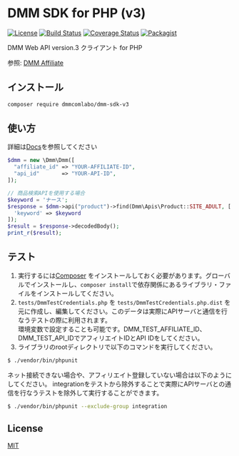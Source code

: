 # DMM SDK for PHP (v3)
[![License](http://img.shields.io/badge/license-mit-blue.svg?style=flat-square)](https://github.com/dmmlabo/dmm-php-sdk/blob/master/LICENSE)
[![Build Status](http://img.shields.io/travis/dmmlabo/dmm-php-sdk.svg?style=flat-square)](https://travis-ci.org/dmmlabo/dmm-php-sdk)
[![Coverage Status](https://img.shields.io/coveralls/dmmlabo/dmm-php-sdk.svg?style=flat-square)](https://coveralls.io/github/dmmlabo/dmm-php-sdk?branch=master)
[![Packagist](https://img.shields.io/packagist/v/dmmlabo/dmm-sdk-v3.svg?style=flat-square)](https://packagist.org/packages/dmmlabo/dmm-sdk-v3)

DMM Web API version.3 クライアント for PHP

参照: [DMM Affiliate](https://affiliate.dmm.com/)

## インストール

```sh
composer require dmmcomlabo/dmm-sdk-v3
```

## 使い方
詳細は[Docs](docs)を参照してください

```php
$dmm = new \Dmm\Dmm([
  "affiliate_id" => "YOUR-AFFILIATE-ID",
  "api_id"       => "YOUR-API-ID",
]);

// 商品検索APIを使用する場合
$keyword = 'ナース';
$response = $dmm->api("product")->find(Dmm\Apis\Product::SITE_ADULT, [
  'keyword' => $keyword
]);
$result = $response->decodedBody();
print_r($result);
```

## テスト

1. 実行するには[Composer](https://getcomposer.org/) をインストールしておく必要があります。グローバルでインストールし、`composer install`で依存関係にあるライブラリ・ファイルをインストールしてください。
2. `tests/DmmTestCredentials.php` を `tests/DmmTestCredentials.php.dist` を元に作成し、編集してください。このデータは実際にAPIサーバと通信を行なうテストの際に利用されます。  
環境変数で設定することも可能です。DMM_TEST_AFFILIATE_ID、DMM_TEST_API_IDでアフィリエイトIDとAPI IDをしてください。
3. ライブラリのrootディレクトリで以下のコマンドを実行してください。

```bash
$ ./vendor/bin/phpunit
```

ネット接続できない場合や、アフィリエイト登録していない場合は以下のようにしてください。
integrationをテストから除外することで実際にAPIサーバとの通信を行なうテストを除外して実行することができます。

```bash
$ ./vendor/bin/phpunit --exclude-group integration
```


## License
[MIT](LICENSE)
